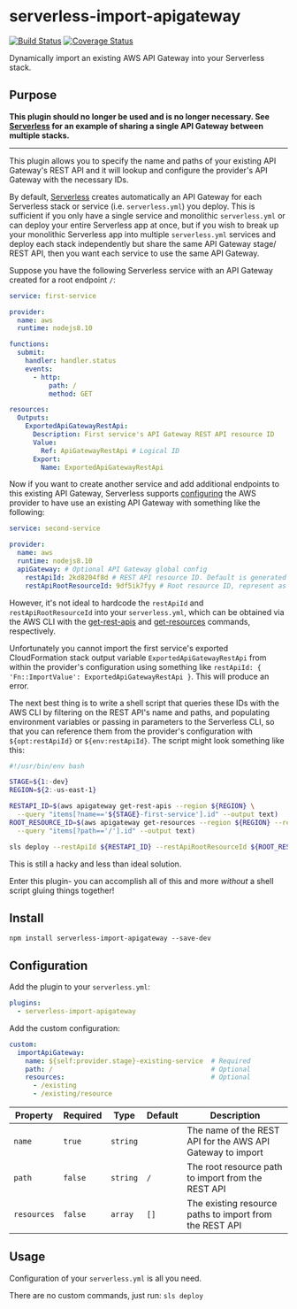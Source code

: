# serverless-import-apigateway

[![Build Status](https://travis-ci.org/MikeSouza/serverless-import-apigateway.svg?branch=master)](https://travis-ci.org/MikeSouza/serverless-import-apigateway)
[![Coverage Status](https://coveralls.io/repos/github/MikeSouza/serverless-import-apigateway/badge.svg?branch=master)](https://coveralls.io/github/MikeSouza/serverless-import-apigateway?branch=master)

Dynamically import an existing AWS API Gateway into your Serverless stack.

## Purpose

**This plugin should no longer be used and is no longer necessary. See [Serverless](https://www.serverless.com/framework/docs/providers/aws/events/apigateway/#easiest-and-cicd-friendly-example-of-using-shared-api-gateway-and-api-resources) for an example of sharing a single API Gateway between multiple stacks.**

---

This plugin allows you to specify the name and paths of your existing API Gateway's REST API and it will lookup and configure the provider's API Gateway with the necessary IDs.

By default, [Serverless](https://https://serverless.com) creates automatically an API Gateway for each Serverless stack or service (i.e. `serverless.yml`) you deploy. This is sufficient if you only have a single service and monolithic `serverless.yml` or can deploy your entire Serverless app at once, but if you wish to break up your monolithic Serverless app into multiple `serverless.yml` services and deploy each stack independently but share the same API Gateway stage/ REST API, then you want each service to use the same API Gateway.

Suppose you have the following Serverless service with an API Gateway created for a root endpoint `/`:

```yaml
service: first-service

provider:
  name: aws
  runtime: nodejs8.10

functions:
  submit:
    handler: handler.status
    events:
      - http:
          path: /
          method: GET

resources:
  Outputs:
    ExportedApiGatewayRestApi:
      Description: First service's API Gateway REST API resource ID
      Value:
        Ref: ApiGatewayRestApi # Logical ID
      Export:
        Name: ExportedApiGatewayRestApi
```

Now if you want to create another service and add additional endpoints to this existing API Gateway, Serverless supports [configuring](https://serverless.com/framework/docs/providers/aws/guide/serverless.yml) the AWS provider to have use an existing API Gateway with something like the following:

```yaml
service: second-service

provider:
  name: aws
  runtime: nodejs8.10
  apiGateway: # Optional API Gateway global config
    restApiId: 2kd8204f8d # REST API resource ID. Default is generated by the framework
    restApiRootResourceId: 9df5ik7fyy # Root resource ID, represent as / path
```

However, it's not ideal to hardcode the `restApiId` and `restApiRootResourceId` into your `serverless.yml`, which can be obtained via the AWS CLI with the [get-rest-apis](https://docs.aws.amazon.com/cli/latest/reference/apigateway/get-rest-apis.html) and [get-resources](https://docs.aws.amazon.com/cli/latest/reference/apigateway/get-resources.html) commands, respectively.

Unfortunately you cannot import the first service's exported CloudFormation stack output variable `ExportedApiGatewayRestApi` from within the provider's configuration using something like `restApiId: { 'Fn::ImportValue': ExportedApiGatewayRestApi }`. This will produce an error.

The next best thing is to write a shell script that queries these IDs with the AWS CLI by filtering on the REST API's name and paths, and populating environment variables or passing in parameters to the Serverless CLI, so that you can reference them from the provider's configuration with `${opt:restApiId}` or `${env:restApiId}`. The script might look something like this:

```bash
#!/usr/bin/env bash

STAGE=${1:-dev}
REGION=${2:-us-east-1}

RESTAPI_ID=$(aws apigateway get-rest-apis --region ${REGION} \
  --query "items[?name=='${STAGE}-first-service'].id" --output text)
ROOT_RESOURCE_ID=$(aws apigateway get-resources --region ${REGION} --rest-api-id ${RESTAPI_ID} \
  --query "items[?path=='/'].id" --output text)

sls deploy --restApiId ${RESTAPI_ID} --restApiRootResourceId ${ROOT_RESOURCE_ID}
```

This is still a hacky and less than ideal solution.

Enter this plugin- you can accomplish all of this and more *without* a shell script gluing things together!

## Install

`npm install serverless-import-apigateway --save-dev`

## Configuration

Add the plugin to your `serverless.yml`:

```yaml
plugins:
  - serverless-import-apigateway
```

Add the custom configuration:

```yaml
custom:
  importApiGateway:
    name: ${self:provider.stage}-existing-service  # Required
    path: /                                        # Optional
    resources:                                     # Optional
      - /existing
      - /existing/resource
```

| Property    | Required | Type     | Default | Description                                                |
|-------------|----------|----------|---------|------------------------------------------------------------|
| `name`      |  `true`  | `string` |         | The name of the REST API for the AWS API Gateway to import |
| `path`      |  `false` | `string` |   `/`   | The root resource path to import from the REST API         |
| `resources` |  `false` |  `array` |   `[]`  | The existing resource paths to import from the REST API    |

## Usage

Configuration of your `serverless.yml` is all you need.

There are no custom commands, just run: `sls deploy`
